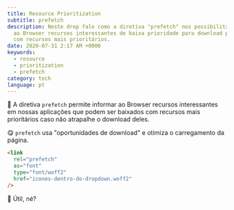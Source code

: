 ```yaml
---
title: Resource Prioritization
subtitle: prefetch
description: Neste drop falo como a diretiva "prefetch" nos possibilita informar
  ao Browser recursos interessantes de baixa prioridade para download paralelo
  com recursos mais prioritários.
date: 2020-07-31 2:17 AM +0000
keywords:
  - resource
  - prioritization
  - prefetch
category: tech
language: pt
---
```


🤯 A diretiva `prefetch` permite informar ao Browser recursos interessantes em nossas aplicações que podem ser baixados com recursos mais prioritários caso não atrapalhe o download deles.

😋 `prefetch` usa "oportunidades de download" e otimiza o carregamento da página.

```html
<link
  rel="prefetch"
  as="font"
  type="font/woff2"
  href="icones-dentro-do-dropdown.woff2"
/>
```

💬 Útil, né?
